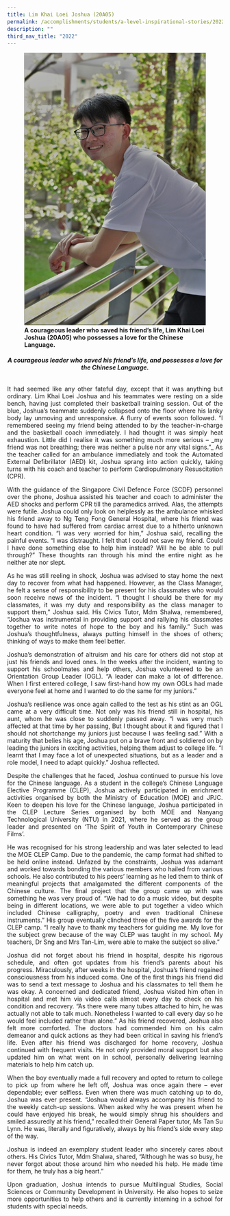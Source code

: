 ```yaml
---
title: Lim Khai Loei Joshua (20A05)
permalink: /accomplishments/students/a-level-inspirational-stories/2022/joshua/
description: ""
third_nav_title: "2022"
---
```

<figure>
<img src="/images/Joshua.jpg">
<figcaption><strong>A courageous leader who saved his friend’s life, Lim Khai Loei Joshua (20A05) who possesses a love for the Chinese Language.</strong></figcaption>
</figure>

<div align=justify>
<center><h6><strong>A courageous leader who saved his friend’s life, and possesses a love for the Chinese Language.</strong></h6></center>

<p>
It had seemed like any other fateful day, except that it was anything but ordinary. Lim Khai Loei Joshua and his teammates were resting on a side bench, having just completed their basketball training session. Out of the blue, Joshua’s teammate suddenly collapsed onto the floor where his lanky body lay unmoving and unresponsive. A flurry of events soon followed. “I remembered seeing my friend being attended to by the teacher-in-charge and the basketball coach immediately. I had thought it was simply heat exhaustion. Little did I realise it was something much more serious – _my friend was not breathing; there was neither a pulse nor any vital signs.”_ As the teacher called for an ambulance immediately and took the Automated External Defibrillator (AED) kit, Joshua sprang into action quickly, taking turns with his coach and teacher to perform Cardiopulmonary Resuscitation (CPR).</p>

<p>
With the guidance of the Singapore Civil Defence Force (SCDF) personnel over the phone, Joshua assisted his teacher and coach to administer the AED shocks and perform CPR till the paramedics arrived. Alas, the attempts were futile. Joshua could only look on helplessly as the ambulance whisked his friend away to Ng Teng Fong General Hospital, where his friend was found to have had suffered from cardiac arrest due to a hitherto unknown heart condition. “I was very worried for him,” Joshua said, recalling the painful events. “I was distraught. I felt that I could not save my friend. Could I have done something else to help him instead? Will he be able to pull through?” These thoughts ran through his mind the entire night as he neither ate nor slept.</p>

<p>
As he was still reeling in shock, Joshua was advised to stay home the next day to recover from what had happened. However, as the Class Manager, he felt a sense of responsibility to be present for his classmates who would soon receive news of the incident. “I thought I should be there for my classmates, it was my duty and responsibility as the class manager to support them,” Joshua said. His Civics Tutor, Mdm Shalwa, remembered, “Joshua was instrumental in providing support and rallying his classmates together to write notes of hope to the boy and his family.” Such was Joshua’s thoughtfulness, always putting himself in the shoes of others; thinking of ways to make them feel better.</p>

<p>
Joshua’s demonstration of altruism and his care for others did not stop at just his friends and loved ones. In the weeks after the incident, wanting to support his schoolmates and help others, Joshua volunteered to be an Orientation Group Leader (OGL). “A leader can make a lot of difference. When I first entered college, I saw first-hand how my own OGLs had made everyone feel at home and I wanted to do the same for my juniors.”</p>

<p>
Joshua’s resilience was once again called to the test as his stint as an OGL came at a very difficult time. Not only was his friend still in hospital, his aunt, whom he was close to suddenly passed away. “I was very much affected at that time by her passing, But I thought about it and figured that I should not shortchange my juniors just because I was feeling sad.” With a maturity that belies his age, Joshua put on a brave front and soldiered on by leading the juniors in exciting activities, helping them adjust to college life. “I learnt that I may face a lot of unexpected situations, but as a leader and a role model, I need to adapt quickly.” Joshua reflected.</p>

<p>
Despite the challenges that he faced, Joshua continued to pursue his love for the Chinese language. As a student in the college’s Chinese Language Elective Programme (CLEP), Joshua actively participated in enrichment activities organised by both the Ministry of Education (MOE) and JPJC. Keen to deepen his love for the Chinese language, Joshua participated in the CLEP Lecture Series organised by both MOE and Nanyang Technological University (NTU) in 2021, where he served as the group leader and presented on ‘The Spirit of Youth in Contemporary Chinese Films’.</p>

<p>
He was recognised for his strong leadership and was later selected to lead the MOE CLEP Camp. Due to the pandemic, the camp format had shifted to be held online instead. Unfazed by the constraints, Joshua was adamant and worked towards bonding the various members who hailed from various schools. He also contributed to his peers’ learning as he led them to think of meaningful projects that amalgamated the different components of the Chinese culture. The final project that the group came up with was something he was very proud of. “We had to do a music video, but despite being in different locations, we were able to put together a video which included Chinese calligraphy, poetry and even traditional Chinese instruments.” His group eventually clinched three of the five awards for the CLEP camp. “I really have to thank my teachers for guiding me. My love for the subject grew because of the way CLEP was taught in my school. My teachers, Dr Sng and Mrs Tan-Lim, were able to make the subject so alive.”</p>

<p>
Joshua did not forget about his friend in hospital, despite his rigorous schedule, and often got updates from his friend’s parents about his progress. Miraculously, after weeks in the hospital, Joshua’s friend regained consciousness from his induced coma. One of the first things his friend did was to send a text message to Joshua and his classmates to tell them he was okay. A concerned and dedicated friend, Joshua visited him often in hospital and met him via video calls almost every day to check on his condition and recovery. “As there were many tubes attached to him, he was actually not able to talk much. Nonetheless I wanted to call every day so he would feel included rather than alone.” As his friend recovered, Joshua also felt more comforted. The doctors had commended him on his calm demeanor and quick actions as they had been critical in saving his friend’s life. Even after his friend was discharged for home recovery, Joshua continued with frequent visits. He not only provided moral support but also updated him on what went on in school, personally delivering learning materials to help him catch up.</p>

<p>
When the boy eventually made a full recovery and opted to return to college to pick up from where he left off, Joshua was once again there – ever dependable; ever selfless. Even when there was much catching up to do, Joshua was ever present. “Joshua would always accompany his friend to the weekly catch-up sessions. When asked why he was present when he could have enjoyed his break, he would simply shrug his shoulders and smiled assuredly at his friend,” recalled their General Paper tutor, Ms Tan Su Lynn. He was, literally and figuratively, always by his friend’s side every step of the way.</p>

<p>
Joshua is indeed an exemplary student leader who sincerely cares about others. His Civics Tutor, Mdm Shalwa, shared, “Although he was so busy, he never forgot about those around him who needed his help. He made time for them, he truly has a big heart.”</p>

<p>
Upon graduation, Joshua intends to pursue Multilingual Studies, Social Sciences or Community Development in University. He also hopes to seize more opportunities to help others and is currently interning in a school for students with special needs.</p>